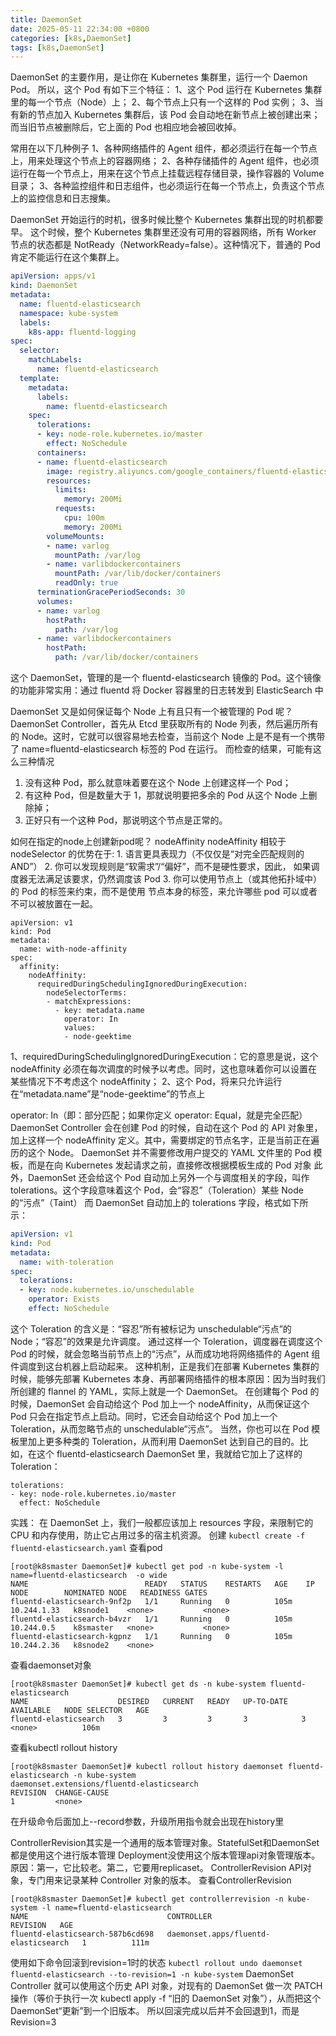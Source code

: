 ```yaml
---
title: DaemonSet
date: 2025-05-11 22:34:00 +0800
categories: [k8s,DaemonSet]
tags: [k8s,DaemonSet]
---
```


DaemonSet 的主要作用，是让你在 Kubernetes 集群里，运行一个 Daemon Pod。 所以，这个 Pod 有如下三个特征：
1、这个 Pod 运行在 Kubernetes 集群里的每一个节点（Node）上；
2、每个节点上只有一个这样的 Pod 实例；
3、当有新的节点加入 Kubernetes 集群后，该 Pod 会自动地在新节点上被创建出来；而当旧节点被删除后，它上面的 Pod 也相应地会被回收掉。

常用在以下几种例子
1、各种网络插件的 Agent 组件，都必须运行在每一个节点上，用来处理这个节点上的容器网络；
2、各种存储插件的 Agent 组件，也必须运行在每一个节点上，用来在这个节点上挂载远程存储目录，操作容器的 Volume 目录；
3、各种监控组件和日志组件，也必须运行在每一个节点上，负责这个节点上的监控信息和日志搜集。

DaemonSet 开始运行的时机，很多时候比整个 Kubernetes 集群出现的时机都要早。
这个时候，整个 Kubernetes 集群里还没有可用的容器网络，所有 Worker 节点的状态都是 NotReady（NetworkReady=false）。这种情况下，普通的 Pod 肯定不能运行在这个集群上。
```yaml
apiVersion: apps/v1
kind: DaemonSet
metadata:
  name: fluentd-elasticsearch
  namespace: kube-system
  labels:
    k8s-app: fluentd-logging
spec:
  selector:
    matchLabels:
      name: fluentd-elasticsearch
  template:
    metadata:
      labels:
        name: fluentd-elasticsearch
    spec:
      tolerations:
      - key: node-role.kubernetes.io/master
        effect: NoSchedule
      containers:
      - name: fluentd-elasticsearch
        image: registry.aliyuncs.com/google_containers/fluentd-elasticsearch:1.20
        resources:
          limits:
            memory: 200Mi
          requests:
            cpu: 100m
            memory: 200Mi
        volumeMounts:
        - name: varlog
          mountPath: /var/log
        - name: varlibdockercontainers
          mountPath: /var/lib/docker/containers
          readOnly: true
      terminationGracePeriodSeconds: 30
      volumes:
      - name: varlog
        hostPath:
          path: /var/log
      - name: varlibdockercontainers
        hostPath:
          path: /var/lib/docker/containers
```
这个 DaemonSet，管理的是一个 fluentd-elasticsearch 镜像的 Pod。这个镜像的功能非常实用：通过 fluentd 将 Docker 容器里的日志转发到 ElasticSearch 中

DaemonSet 又是如何保证每个 Node 上有且只有一个被管理的 Pod 呢？
DaemonSet Controller，首先从 Etcd 里获取所有的 Node 列表，然后遍历所有的 Node。这时，它就可以很容易地去检查，当前这个 Node 上是不是有一个携带了 name=fluentd-elasticsearch 标签的 Pod 在运行。
而检查的结果，可能有这么三种情况
1. 没有这种 Pod，那么就意味着要在这个 Node 上创建这样一个 Pod；
2. 有这种 Pod，但是数量大于 1，那就说明要把多余的 Pod 从这个 Node 上删除掉；
3. 正好只有一个这种 Pod，那说明这个节点是正常的。

如何在指定的node上创建新pod呢？
nodeAffinity
nodeAffinity 相较于 nodeSelector 的优势在于: 1. 语言更具表现力（不仅仅是“对完全匹配规则的 AND”） 2. 你可以发现规则是“软需求”/“偏好”，而不是硬性要求，因此， 如果调度器无法满足该要求，仍然调度该 Pod 3. 你可以使用节点上（或其他拓扑域中）的 Pod 的标签来约束，而不是使用 节点本身的标签，来允许哪些 pod 可以或者不可以被放置在一起。 
```
apiVersion: v1
kind: Pod
metadata:
  name: with-node-affinity
spec:
  affinity:
    nodeAffinity:
      requiredDuringSchedulingIgnoredDuringExecution:
        nodeSelectorTerms:
        - matchExpressions:
          - key: metadata.name
            operator: In
            values:
            - node-geektime
```
1、requiredDuringSchedulingIgnoredDuringExecution：它的意思是说，这个 nodeAffinity 必须在每次调度的时候予以考虑。同时，这也意味着你可以设置在某些情况下不考虑这个 nodeAffinity；
2、这个 Pod，将来只允许运行在“metadata.name”是“node-geektime”的节点上

operator: In（即：部分匹配；如果你定义 operator: Equal，就是完全匹配）
DaemonSet Controller 会在创建 Pod 的时候，自动在这个 Pod 的 API 对象里，加上这样一个 nodeAffinity 定义。其中，需要绑定的节点名字，正是当前正在遍历的这个 Node。
DaemonSet 并不需要修改用户提交的 YAML 文件里的 Pod 模板，而是在向 Kubernetes 发起请求之前，直接修改根据模板生成的 Pod 对象
此外，DaemonSet 还会给这个 Pod 自动加上另外一个与调度相关的字段，叫作 tolerations。这个字段意味着这个 Pod，会“容忍”（Toleration）某些 Node 的“污点”（Taint）
而 DaemonSet 自动加上的 tolerations 字段，格式如下所示：
```yaml
apiVersion: v1
kind: Pod
metadata:
  name: with-toleration
spec:
  tolerations:
  - key: node.kubernetes.io/unschedulable
    operator: Exists
    effect: NoSchedule
```
这个 Toleration 的含义是：“容忍”所有被标记为 unschedulable“污点”的 Node；“容忍”的效果是允许调度。
通过这样一个 Toleration，调度器在调度这个 Pod 的时候，就会忽略当前节点上的“污点”，从而成功地将网络插件的 Agent 组件调度到这台机器上启动起来。
这种机制，正是我们在部署 Kubernetes 集群的时候，能够先部署 Kubernetes 本身、再部署网络插件的根本原因：因为当时我们所创建的 flannel 的 YAML，实际上就是一个 DaemonSet。
在创建每个 Pod 的时候，DaemonSet 会自动给这个 Pod 加上一个 nodeAffinity，从而保证这个 Pod 只会在指定节点上启动。同时，它还会自动给这个 Pod 加上一个 Toleration，从而忽略节点的 unschedulable“污点”。
当然，你也可以在 Pod 模板里加上更多种类的 Toleration，从而利用 DaemonSet 达到自己的目的。比如，在这个 fluentd-elasticsearch DaemonSet 里，我就给它加上了这样的 Toleration：
```
tolerations:
- key: node-role.kubernetes.io/master
  effect: NoSchedule
```
实践：
在 DaemonSet 上，我们一般都应该加上 resources 字段，来限制它的 CPU 和内存使用，防止它占用过多的宿主机资源。
创建
`kubectl create -f fluentd-elasticsearch.yaml`
查看pod
```shell
[root@k8smaster DaemonSet]# kubectl get pod -n kube-system -l name=fluentd-elasticsearch  -o wide
NAME                          READY   STATUS    RESTARTS   AGE    IP            NODE        NOMINATED NODE   READINESS GATES
fluentd-elasticsearch-9nf2p   1/1     Running   0          105m   10.244.1.33   k8snode1    <none>           <none>
fluentd-elasticsearch-b4vzr   1/1     Running   0          105m   10.244.0.5    k8smaster   <none>           <none>
fluentd-elasticsearch-kgpnz   1/1     Running   0          105m   10.244.2.36   k8snode2    <none> 
```
查看daemonset对象
```shell
[root@k8smaster DaemonSet]# kubectl get ds -n kube-system fluentd-elasticsearch
NAME                    DESIRED   CURRENT   READY   UP-TO-DATE   AVAILABLE   NODE SELECTOR   AGE
fluentd-elasticsearch   3         3         3       3            3           <none>          106m
```
查看kubectl rollout history
```shell
[root@k8smaster DaemonSet]# kubectl rollout history daemonset fluentd-elasticsearch -n kube-system
daemonset.extensions/fluentd-elasticsearch 
REVISION  CHANGE-CAUSE
1         <none>
```
在升级命令后面加上--record参数，升级所用指令就会出现在history里

ControllerRevision其实是一个通用的版本管理对象。StatefulSet和DaemonSet都是使用这个进行版本管理
  Deployment没使用这个版本管理api对象管理版本。原因：第一，它比较老。第二，它要用replicaset。
ControllerRevision API对象，专门用来记录某种 Controller 对象的版本。
 查看ControllerRevision
```shell
[root@k8smaster DaemonSet]# kubectl get controllerrevision -n kube-system -l name=fluentd-elasticsearch
NAME                               CONTROLLER                             REVISION   AGE
fluentd-elasticsearch-587b6cd698   daemonset.apps/fluentd-elasticsearch   1          111m
```
使用如下命令回滚到revision=1时的状态
`kubectl rollout undo daemonset fluentd-elasticsearch --to-revision=1 -n kube-system`
DaemonSet Controller 就可以使用这个历史 API 对象，对现有的 DaemonSet 做一次 PATCH 操作（等价于执行一次 kubectl apply -f “旧的 DaemonSet 对象”），从而把这个 DaemonSet“更新”到一个旧版本。
所以回滚完成以后并不会回退到1，而是Revision=3